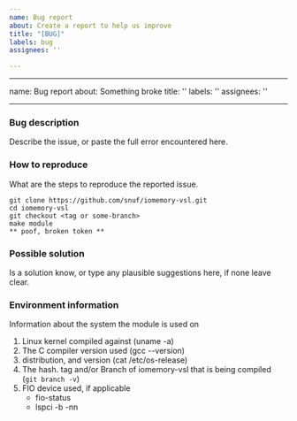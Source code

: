 ```yaml
---
name: Bug report
about: Create a report to help us improve
title: "[BUG]"
labels: bug
assignees: ''

---
```


---
name: Bug report
about: Something broke
title: ''
labels: ''
assignees: ''

---

### Bug description
Describe the issue, or paste the full error encountered here.

### How to reproduce
What are the steps to reproduce the reported issue.
```
git clone https://github.com/snuf/iomemory-vsl.git
cd iomemory-vsl
git checkout <tag or some-branch>
make module
** poof, broken token **
```

### Possible solution
Is a solution know, or type any plausible suggestions here, if none leave clear.

### Environment information
Information about the system the module is used on
1. Linux kernel compiled against (uname -a)
2. The C compiler version used (gcc --version)
3. distribution, and version (cat /etc/os-release)
4. The hash. tag and/or Branch of iomemory-vsl that is being compiled (`git branch -v`)
5. FIO device used, if applicable
   * fio-status
   * lspci -b -nn
